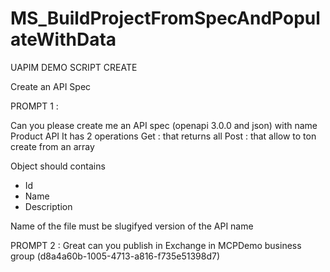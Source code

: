 # MS_BuildProjectFromSpecAndPopulateWithData



UAPIM DEMO SCRIPT CREATE

Create an API Spec


PROMPT 1 : 

Can you please create me an API spec (openapi 3.0.0 and json) with name Product API
It has 2 operations 
Get : that returns all
Post : that allow to ton create from an array

Object should contains
- Id 
- Name 
- Description

Name of the file must be  slugifyed version of the API name




PROMPT 2 : 
Great 
can you publish in Exchange in MCPDemo business group (d8a4a60b-1005-4713-a816-f735e51398d7)

